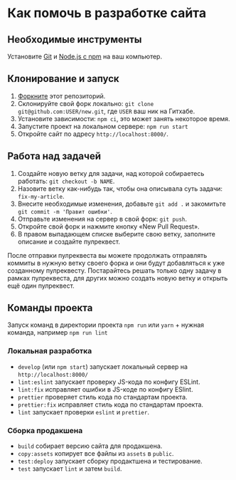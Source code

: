 # Как помочь в разработке сайта

## Необходимые инструменты

Установите [Git](https://git-scm.com/downloads) и [Node.js с npm](https://nodejs.org/) на ваш компьютер.

## Клонирование и запуск

1. [Форкните](https://github.com/web-standards-ru/new/fork) этот репозиторий.
2. Склонируйте свой форк локально: `git clone git@github.com:USER/new.git`, где `USER` ваш ник на Гитхабе.
3. Установите зависимости: `npm ci`, это может занять некоторое время.
4. Запустите проект на локальном сервере: `npm run start`
5. Откройте сайт по адресу `http://localhost:8000/`.

## Работа над задачей

1. Создайте новую ветку для задачи, над которой собираетесь работать: `git checkout -b NAME`.
2. Назовите ветку как-нибудь так, чтобы она описывала суть задачи: `fix-my-article`.
3. Внесите необходимые изменения, добавьте `git add .` и закомитьте `git commit -m 'Правит ошибки'`.
4. Отправьте изменения на сервер в свой форк: `git push`.
5. Откройте свой форк и нажмите кнопку «New Pull Request».
6. В правом выпадающем списке выберите свою ветку, заполните описание и создайте пулреквест.

После отправки пулреквеста вы можете продолжать отправлять коммиты в нужную ветку своего форка и они будут добавляться к уже созданному пулреквесту. Постарайтесь решать только одну задачу в рамках пулреквеста, для других можно создать новую ветку и открыть ещё один пулреквест.

## Команды проекта

Запуск команд в директории проекта `npm run` или `yarn` + нужная команда, например `npm run lint`

### Локальная разработка

- `develop` (или `npm start`) запускает локальный сервер на `http://localhost:8000/` 
- `lint:eslint` запускает проверку JS-кода по конфигу ESLint.
- `lint:fix` исправляет ошибки в JS-коде по конфигу ESlint.
- `prettier` проверяет стиль кода по стандартам проекта.
- `prettier:fix` исправляет стиль кода по стандартам проекта.
- `lint` запускает проверки `eslint` и `prettier`.

### Сборка продакшена

- `build` собирает версию сайта для продакшена.
- `copy:assets` копирует все файлы из `assets` в `public`.
- `test:deploy` запускает сборку продактшена и тестирование.
- `test` запускает `lint` и затем `build`.
